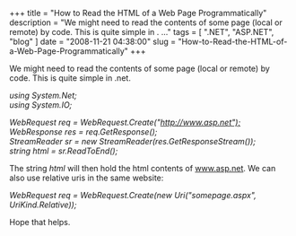 
+++
title = "How to Read the HTML of a Web Page Programmatically"
description = "We might need to read the contents of some page (local or remote) by code. This is quite simple in . ..."
tags = [ ".NET", "ASP.NET", "blog" ]
date = "2008-11-21 04:38:00"
slug = "How-to-Read-the-HTML-of-a-Web-Page-Programmatically"
+++
<p>We might need to read the contents of some page (local or remote) by code. This is quite simple in .net.</p>
<p><em>using System.Net; <br />using System.IO;</em></p>
<p><em>WebRequest req = WebRequest.Create("</em><a href="http://www.asp.net"><em>http://www.asp.net");</em></a> <br /><em>WebResponse res = req.GetResponse(); <br />StreamReader sr = new StreamReader(res.GetResponseStream()); <br />string html = sr.ReadToEnd();</em></p>
<p>The string <em>html</em> will then hold the html contents of <a href="http://www.asp.net">www.asp.net</a>. We can also use relative uris in the same website:</p>
<p><em>WebRequest req = WebRequest.Create(new Uri("somepage.aspx", UriKind.Relative));</em></p>
<p>Hope that helps.</p>
        